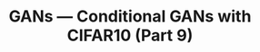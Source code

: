 ---
title: GANs — Conditional GANs with CIFAR10 (Part 9)
tags: [Deep Learning, Generative Adversarial Nets, CIFAR10, Python, Tutorial]
# style : fill, border
style: border
color: info
description: Brief theoretical introduction to Conditional Generative Adversarial Nets or CGANs and practical implementation using Python and Keras/TensorFlow in Jupyter Notebook.
external_url: https://medium.com/@mafda_/gans-conditional-gans-with-cifar10-part-9-8e47373e33b8
---